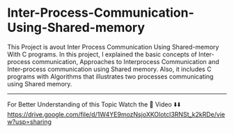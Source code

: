 # Inter-Process-Communication-Using-Shared-memory
This Project is avout Inter Process Communication Using Shared-memory With C programs.
In this project, I explained the basic concepts of Inter-process communication, Approaches to Interprocess Communication and Inter-process 
communication using Shared memory.
Also, it includes C programs with Algorithms that illustrates two processes communicating using Shared memory.
______________________________________________________________________________________________________________
For Better Understanding of this Topic Watch the 🎥 Video ⬇️⬇️
https://drive.google.com/file/d/1W4YE9mozNsjoXKOlotcl3RNSt_k2kRDe/view?usp=sharing
